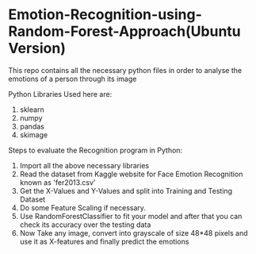 # Emotion-Recognition-using-Random-Forest-Approach(Ubuntu Version)
This repo contains all the necessary python files in order to analyse the emotions of a person through its image

Python Libraries Used here are:

1. sklearn
2. numpy
3. pandas
4. skimage

Steps to evaluate the Recognition program in Python:

1. Import all the above necessary libraries
2. Read the dataset from Kaggle website for Face Emotion Recognition known as 'fer2013.csv'
3. Get the X-Values and Y-Values and split into Training and Testing Dataset
4. Do some Feature Scaling if necessary.
5. Use RandomForestClassifier to fit your model and after that you can check its accuracy over the testing data
6. Now Take any image, convert into grayscale of size 48*48 pixels and use it as X-features and finally predict the emotions




